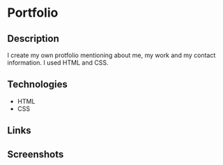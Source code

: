 # Portfolio

## Description
I create my own protfolio mentioning about me, my work and my contact information. I used HTML and CSS. 

## Technologies
* HTML
* CSS

## Links 





## Screenshots